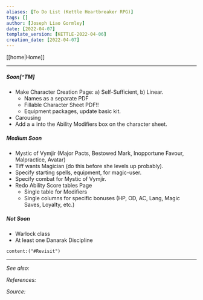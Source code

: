 ```yaml
---
aliases: [To Do List (Kettle Heartbreaker RPG)]
tags: []
author: [Joseph Liao Gormley]
date: [2022-04-07]
template_version: [KETTLE-2022-04-06]
creation_date: [2022-04-07]
---
```

<!-- Home | Character Creation | -->
[[home|Home]] 
___
##### Soon[^TM]
- Make Character Creation Page: a) Self-Sufficient, b) Linear.
	- Names as a separate PDF
	- Fillable Character Sheet PDF!!
	- Equipment packages, update basic kit.
- Carousing
- Add a $\pm$ into the Ability Modifiers box on the character sheet.

##### Medium Soon
- Mystic of Vymjir (Major Pacts, Bestowed Mark, Inopportune Favour, Malpractice, Avatar)
- Tiff wants Magician (do this before she levels up probably).
- Specify starting spells, equipment, for magic-user.
- Specify combat for Mystic of Vymjir.
- Redo Ability Score tables Page 
	- Single table for Modifiers
	- Single columns for specific bonuses (HP, OD, AC, Lang, Magic Saves, Loyalty, etc.)


##### Not Soon
- Warlock class
- At least one Danarak Discipline
```query
content:("#Revisit")
```

___
*See also:* 

*References:*

*Source:* 
<!-- Sources, read more, links, etc. -->
<!-- *Source: Entry by [[Mike Maxin]].* -->
<!-- Leave an empty line at the end, otherwise Exporter complains. -->
